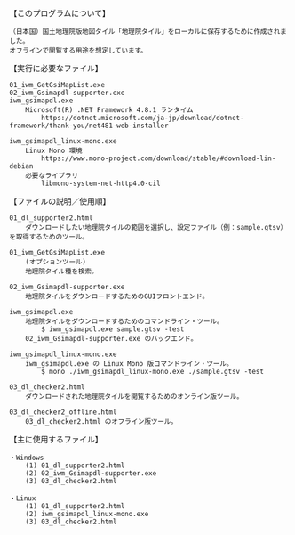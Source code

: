 【このプログラムについて】

	（日本国）国土地理院版地図タイル「地理院タイル」をローカルに保存するために作成されました。
	オフラインで閲覧する用途を想定しています。

【実行に必要なファイル】

	01_iwm_GetGsiMapList.exe
	02_iwm_Gsimapdl-supporter.exe
	iwm_gsimapdl.exe
		Microsoft(R) .NET Framework 4.8.1 ランタイム
			https://dotnet.microsoft.com/ja-jp/download/dotnet-framework/thank-you/net481-web-installer

	iwm_gsimapdl_linux-mono.exe
		Linux Mono 環境
			https://www.mono-project.com/download/stable/#download-lin-debian
		必要なライブラリ
			libmono-system-net-http4.0-cil

【ファイルの説明／使用順】

	01_dl_supporter2.html
		ダウンロードしたい地理院タイルの範囲を選択し、設定ファイル（例：sample.gtsv）を取得するためのツール。

	01_iwm_GetGsiMapList.exe
		(オプションツール)
		地理院タイル種を検索。

	02_iwm_Gsimapdl-supporter.exe
		地理院タイルをダウンロードするためのGUIフロントエンド。

	iwm_gsimapdl.exe
		地理院タイルをダウンロードするためのコマンドライン・ツール。
			$ iwm_gsimapdl.exe sample.gtsv -test
		02_iwm_Gsimapdl-supporter.exe のバックエンド。

	iwm_gsimapdl_linux-mono.exe
		iwm_gsimapdl.exe の Linux Mono 版コマンドライン・ツール。
			$ mono ./iwm_gsimapdl_linux-mono.exe ./sample.gtsv -test

	03_dl_checker2.html
		ダウンロードされた地理院タイルを閲覧するためのオンライン版ツール。

	03_dl_checker2_offline.html
		03_dl_checker2.html のオフライン版ツール。

【主に使用するファイル】

	・Windows
		(1) 01_dl_supporter2.html
		(2) 02_iwm_Gsimapdl-supporter.exe
		(3) 03_dl_checker2.html

	・Linux
		(1) 01_dl_supporter2.html
		(2) iwm_gsimapdl_linux-mono.exe
		(3) 03_dl_checker2.html
